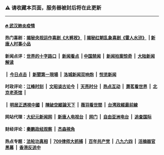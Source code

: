 ### ⚠️ 请收藏本页面，服务器被封后将在此更新

---

#### [🔥 武汉肺炎疫情](http://143.110.132.234:10000/videos/corona/)

#### 热门喜剧：[揭秘央视运作喜剧《大裤衩》](http://143.110.132.234:10000/videos/res/big-shorts/) &nbsp;|&nbsp;[揭秘红朝乱象喜剧《雷人水浒》](http://143.110.132.234:10000/videos/res/OutlawsOfMarsh/) &nbsp;|&nbsp;[新唐人时事小品](http://143.110.132.234:10000/videos/res/comedy/)

#### 新闻点评：[世界的十字路口](http://143.110.132.234/tanghao/) &nbsp;|&nbsp; [新闻看点](http://143.110.132.234/news-insight/) &nbsp;|&nbsp;[中国禁闻](http://143.110.132.234/ntdtv-news/) &nbsp;|&nbsp; [新闻拍案惊奇](http://143.110.132.234/dayu/) &nbsp;|&nbsp; [大陆新闻解读](http://143.110.132.234/ntdtv-comedy/)
####   &nbsp;|&nbsp;  [今日点击](http://143.110.132.234/news-click/)  &nbsp;|&nbsp; [新聞第一現場](http://143.110.132.234/primary-scene/) &nbsp;|&nbsp; [洛城新闻双响炮](http://143.110.132.234/la-news/) &nbsp;|&nbsp; [悦览新闻](http://143.110.132.234/dingyue/)

#### 时政评论：[江峰时刻](http://143.110.132.234/today-in-history/) &nbsp;|&nbsp; [文昭谈古论今](http://143.110.132.234/wenzhao/) &nbsp;|&nbsp; [天亮时分](http://143.110.132.234/tianliang/) &nbsp;|&nbsp; [热点互动](http://143.110.132.234/ntdtv-rdhd/) &nbsp;|&nbsp; [萧茗看世界](http://143.110.132.234/simonegao/) &nbsp;|&nbsp; [北京老茶馆](http://143.110.132.234/teahouse/)  &nbsp;|&nbsp;  
####   &nbsp;|&nbsp;  [明居正透視中國](http://143.110.132.234/decoding-china/)  &nbsp;|&nbsp; [陳破空縱論天下](http://143.110.132.234/pokong/)  &nbsp;|&nbsp; [薇羽看世間](http://143.110.132.234/weiyu/)  &nbsp;|&nbsp; [台湾政經最前線](http://143.110.132.234/taiwan/)   

#### 网站代理：[大纪元新闻网](http://143.110.132.234:10080/gb/) &nbsp;|&nbsp; [新唐人电视台](http://143.110.132.234:8808/gb/) &nbsp;|&nbsp; [网门](http://143.110.132.234:11000/) &nbsp;|&nbsp; [自由亚洲电台](http://143.110.132.234:9800/mandarin/) &nbsp;|&nbsp; [追查国际](http://143.110.132.234:10010/)

#### 财经评论：[秦鹏政经观察](http://143.110.132.234/qinpeng/) &nbsp;|&nbsp; [杰森視角 ](http://143.110.132.234/jason/)

#### 热点专题：[法轮功真相](http://143.110.132.234:10000/videos/truth.html) &nbsp;|&nbsp; [709律师大抓捕](http://143.110.132.234:10000/videos/709/) &nbsp;|&nbsp; [百年共产党](http://143.110.132.234:10000/videos/ccp.html) &nbsp;|&nbsp; [八九六四](http://143.110.132.234:10000/videos/88/)  &nbsp;|&nbsp; [活摘器官黑幕](http://143.110.132.234:10000/videos/res/Organs/)  &nbsp;|&nbsp; [香港反送中](http://143.110.132.234:10000/videos/res/hk/) 

<img src='http://gfw-breaker.win/link5.md' width='0px' height='0px'/>
